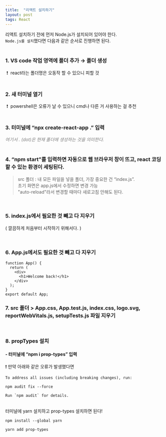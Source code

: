 ```yaml
---
title:  "리액트 설치하기"
layout: post
tags: React
---
```



리액트 설치하기 전에 먼저 Node.js가 설치되어 있어야 한다. <br>
`Node.js를 설치`했다면 다음과 같은 순서로 진행하면 된다. <br>
<br>

### 1. VS code 작업 영역에 폴더 추가  →  폴더 생성 
&nbsp;❗&nbsp; react라는 폴더명은 오동작 할 수 있으니 피할 것
<br>
<br>

### 2. 새 터미널 열기
&nbsp;❗&nbsp; powershell은 오류가 날 수 있으니 cmd나 다른 거 사용하는 걸 추천
<br>
<br>




### 3. 터미널에 “npx create-react-app .” 입력    
<span style="color:gray">_여기서 . (dot)은 현재 폴더에 생성하는 것을 의미한다._</span>
<br>
<br>

### 4. “npm start”를 입력하면 자동으로 웹 브라우저 창이 뜨고, react 코딩할 수 있는 환경이 세팅된다.

>src 폴더 : 내 모든 파일을 넣을 폴더, 가장 중요한 건 “index.js”.<br>
초기 화면은 app.js에서 수정하면 변경 가능<br>
"auto-reload"라서 변경할 때마다 새로고침 안해도 된다.

<br>

### 5. index.js에서 필요한 것 빼고 다 지우기
( 깔끔하게 처음부터 시작하기 위해서다. )

<br>

### 6. App.js에서도 필요한 것 빼고 다 지우기
````
function App() {
  return (
    <div>
      <h1>Welcome back!</h1>
    </div>
  );
}
export default App;
````

### 7. src 폴더 > App.css, App.test.js, index.css, logo.svg, reportWebVitals.js, setupTests.js 파일 지우기

<br>

### 8. propTypes 설치 

#### - 터미널에 “npm i prop-types” 입력
    
❗ 만약 아래와 같은 오류가 발생했다면 <br>
````
To address all issues (including breaking changes), run:

npm audit fix --force

Run `npm audit` for details.
````
<br>
터미널에  yarn 설치하고 prop-types 설치하면 된다!

````
npm install --global yarn

yarn add prop-types
````

<br>
